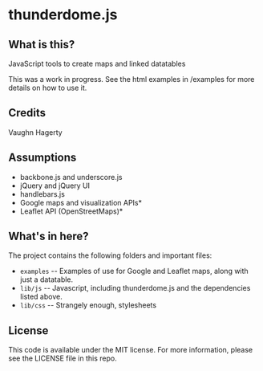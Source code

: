 thunderdome.js
========================

What is this?
-------------

JavaScript tools to create maps and linked datatables

This was a work in progress. See the html examples in /examples for more details on how to use it.

Credits
---------

Vaughn Hagerty

Assumptions
-----------

* backbone.js and underscore.js
* jQuery and jQuery UI
* handlebars.js
* Google maps and visualization APIs*
* Leaflet API (OpenStreetMaps)*

What's in here?
---------------

The project contains the following folders and important files:

* ``examples`` -- Examples of use for Google and Leaflet maps, along with just a datatable.
* ``lib/js`` -- Javascript, including thunderdome.js and the dependencies listed above.
* ``lib/css`` -- Strangely enough, stylesheets


License
----------

This code is available under the MIT license. For more information, please see the LICENSE file in this repo.

